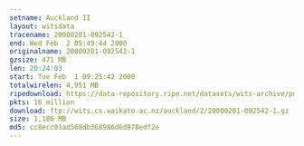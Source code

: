 ```yaml
---
setname: Auckland II
layout: witsdata
tracename: 20000201-092542-1
end: Wed Feb  2 05:49:44 2000
originalname: 20000201-092542-1
gzsize: 471 MB
len: 20:24:03
start: Tue Feb  1 09:25:42 2000
totalwirelen: 4,951 MB
ripedownload: https://data-repository.ripe.net/datasets/wits-archive/pma/long/auck/2//20000201-092542-1.gz
pkts: 16 million
download: ftp://wits.cs.waikato.ac.nz/auckland/2/20000201-092542-1.gz
size: 1,186 MB
md5: cc8ecc01ad568db368986d6d978edf2e
---
```


